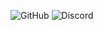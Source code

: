 <img alt="GitHub" src="https://img.shields.io/github/license/axilirate/Fall-for-Greed?style=flat-square"> <img alt="Discord" src="https://img.shields.io/discord/819191421532897289?color=lightgray&label=%20&logo=Discord&logoColor=white&style=flat-square">
